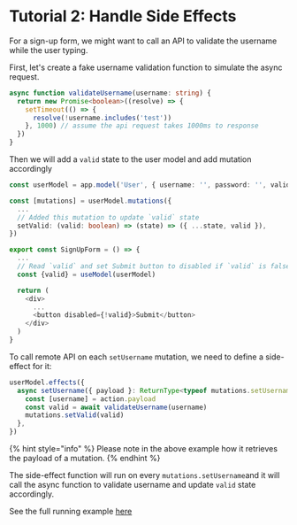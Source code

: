 # Tutorial 2: Handle Side Effects

For a sign-up form, we might want to call an API to validate the username while the user typing.

First, let's create a fake username validation function to simulate the async request.

```typescript
async function validateUsername(username: string) {
  return new Promise<boolean>((resolve) => {
    setTimeout(() => {
      resolve(!username.includes('test'))
    }, 1000) // assume the api request takes 1000ms to response
  })
}
```

Then we will add a `valid` state to the user model and add mutation accordingly

```typescript
const userModel = app.model('User', { username: '', password: '', valid: false })

const [mutations] = userModel.mutations({
  ...
  // Added this mutation to update `valid` state
  setValid: (valid: boolean) => (state) => ({ ...state, valid }),
})

export const SignUpForm = () => {
  ...
  // Read `valid` and set Submit button to disabled if `valid` is false
  const {valid} = useModel(userModel)

  return (
    <div>
      ...
      <button disabled={!valid}>Submit</button>
    </div>
  )
}
```

To call remote API on each `setUsername` mutation, we need to define a side-effect for it:

```typescript
userModel.effects({
  async setUsername({ payload }: ReturnType<typeof mutations.setUsername>) {
    const [username] = action.payload
    const valid = await validateUsername(username)
    mutations.setValid(valid)
  },
})
```

{% hint style="info" %}
Please note in the above example how it retrieves the payload of a mutation.
{% endhint %}

The side-effect function will run on every `mutations.setUsername`and it will call the async function to validate username and update `valid` state accordingly.

See the full running example [here](https://codesandbox.io/s/user-sign-up-async-effects-eek6h)



